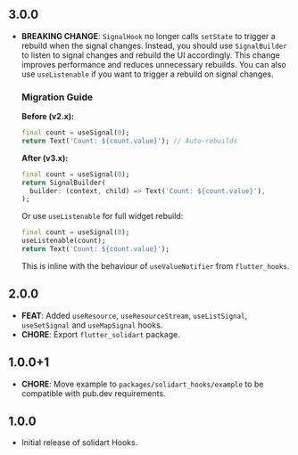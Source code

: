 ## 3.0.0

- **BREAKING CHANGE**: `SignalHook` no longer calls `setState` to trigger a rebuild when the signal changes. Instead, you should use `SignalBuilder` to listen to signal changes and rebuild the UI accordingly. This change improves performance and reduces unnecessary rebuilds. You can also use `useListenable` if you want to trigger a rebuild on signal changes.
  ### Migration Guide

  **Before (v2.x):**
  ```dart
  final count = useSignal(0);
  return Text('Count: ${count.value}'); // Auto-rebuilds
  ```
  **After (v3.x):**
  ```dart
  final count = useSignal(0);
  return SignalBuilder(
    builder: (context, child) => Text('Count: ${count.value}'),
  );
  ```

  Or use `useListenable` for full widget rebuild:
  ```dart
  final count = useSignal(0);
  useListenable(count);
  return Text('Count: ${count.value}');
  ```
  This is inline with the behaviour of `useValueNotifier` from `flutter_hooks`.


## 2.0.0

- **FEAT**: Added `useResource`, `useResourceStream`, `useListSignal`, `useSetSignal` and `useMapSignal` hooks.
- **CHORE**: Export `flutter_solidart` package.

## 1.0.0+1

- **CHORE**: Move example to `packages/solidart_hooks/example` to be compatible with pub.dev requirements.

## 1.0.0

- Initial release of solidart Hooks.
